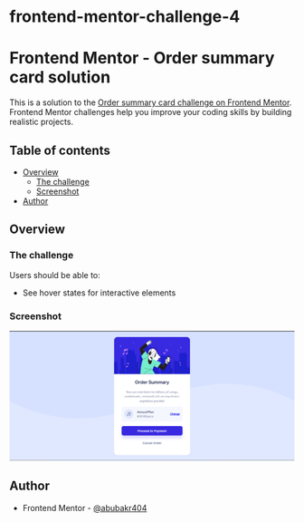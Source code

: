 # frontend-mentor-challenge-4
# Frontend Mentor - Order summary card solution

This is a solution to the [Order summary card challenge on Frontend Mentor](https://www.frontendmentor.io/challenges/order-summary-component-QlPmajDUj). Frontend Mentor challenges help you improve your coding skills by building realistic projects. 

## Table of contents

- [Overview](#overview)
  - [The challenge](#order-summary-component-main)
  - [Screenshot](#screenshot)
- [Author](#author)

## Overview

### The challenge

Users should be able to:

- See hover states for interactive elements

### Screenshot

![](./images/iscreenshot.jpg)

## Author

- Frontend Mentor - [@abubakr404](https://www.frontendmentor.io/profile/abubakr404)